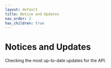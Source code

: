 ```yaml
---
layout: default
title: Notice and Updates
nav_order: 3
has_children: true
---
```


# Notices and Updates

Checking the most up-to-date updates for the API.